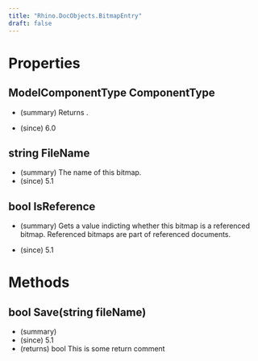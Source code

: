 ```yaml
---
title: "Rhino.DocObjects.BitmapEntry"
draft: false
---
```


# Properties
## ModelComponentType ComponentType
- (summary) 
     Returns .
     
- (since) 6.0
## string FileName
- (summary) The name of this bitmap.
- (since) 5.1
## bool IsReference
- (summary) 
     Gets a value indicting whether this bitmap is a referenced bitmap. 
     Referenced bitmaps are part of referenced documents.
     
- (since) 5.1
# Methods
## bool Save(string fileName)
- (summary) 
- (since) 5.1
- (returns) bool This is some return comment
